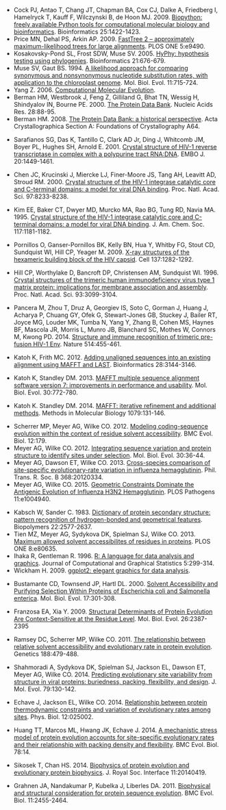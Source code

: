 <!-- This file should be ordered by appearance -->

<!-- Basic Tools -->
* Cock PJ, Antao T, Chang JT, Chapman BA, Cox CJ, Dalke A, Friedberg I, Hamelryck T, Kauff F, Wilczynski B, de Hoon MJ. 2009. [Biopython: freely available Python tools for computational molecular biology and bioinformatics](https://dx.doi.org/10.1093/bioinformatics/btp163). Bioinformatics 25:1422-1423.
* Price MN, Dehal PS, Arkin AP. 2009. [FastTree 2 – approximately maximum-likelihood trees for large alignments](https://dx.doi.org/10.1371/journal.pone.0009490). PLOS ONE 5:e9490.
* Kosakovsky-Pond SL, Frost SDW, Muse SV. 2005. [HyPhy: hypothesis testing using phylogenies](https://dx.doi.org/10.1093/bioinformatics/bti079). Bioinformatics 21:676-679.
* Muse SV, Gaut BS. 1994. [A likelihood approach for comparing synonymous and nonsynonymous nucleotide substitution rates, with application to the chloroplast genome](http://www.ncbi.nlm.nih.gov/pubmed/7968485). Mol. Biol. Evol. 11:715-724.
* Yang Z. 2006. [Computational Molecular Evolution](http://download.bioon.com.cn/view/upload/month_0808/20080811_979a0656719f9157b466IruZP7mlp2U9.attach.pdf).
* Berman HM, Westbrook J, Feng Z, Gilliland G, Bhat TN, Wessig H, Shindyalov IN, Bourne PE. 2000. [The Protein Data Bank](https://dx.doi.org/10.1093/nar/28.1.235). Nucleic Acids Res. 28:88-95.
* Berman HM. 2008. [The Protein Data Bank: a historical perspective](https://dx.doi.org/10.1107/S0108767307035623). Acta Crystallographica Section A: Foundations of Crystallography A64.

<!-- Structures -->
* Sarafianos SG, Das K, Tantillo C, Clark AD Jr, Ding J, Whitcomb JM, Boyer PL, Hughes SH, Arnold E. 2001. [Crystal structure of HIV-1 reverse transcriptase in complex with a polypurine tract RNA:DNA](https://dx.doi.org/10.1093/emboj/20.6.1449). EMBO J. 20:1449-1461.
* Chen JC, Krucinski J, Miercke LJ, Finer-Moore JS, Tang AH, Leavitt AD, Stroud RM. 2000. [Crystal structure of the HIV-1 integrase catalytic core and C-terminal domains: a model for viral DNA binding](https://dx.doi.org/10.1073/pnas.150220297). Proc. Natl. Acad. Sci. 97:8233-8238.
* Kim EE, Baker CT, Dwyer MD, Murcko MA, Rao BG, Tung RD, Navia MA. 1995. [Crystal structure of the HIV-1 integrase catalytic core and C-terminal domains: a model for viral DNA binding](https://dx.doi.org/10.1021/ja00108a056). J. Am. Chem. Soc. 117:1181-1182.
* Pornillos O, Ganser-Pornillos BK, Kelly BN, Hua Y, Whitby FG, Stout CD, Sundquist WI, Hill CP, Yeager M. 2009. [X-ray structures of the hexameric building block of the HIV capsid](https://dx.doi.org/10.1016/j.cell.2009.04.063). Cell 137:1282-1292.
* Hill CP, Worthylake D, Bancroft DP, Christensen AM, Sundquist WI. 1996. [Crystal structures of the trimeric human immunodeficiency virus type 1 matrix protein: implications for membrane association and assembly](http://www.ncbi.nlm.nih.gov/pubmed/8610175). Proc. Natl. Acad. Sci. 93:3099-3104.
* Pancera M, Zhou T, Druz A, Georgiev IS, Soto C, Gorman J, Huang J, Acharya P, Chuang GY, Ofek G, Stewart-Jones GB, Stuckey J, Bailer RT, Joyce MG, Louder MK, Tumba N, Yang Y, Zhang B, Cohen MS, Haynes BF, Mascola JR, Morris L, Munro JB, Blanchard SC, Mothes W, Connors M, Kwong PD. 2014. [Structure and immune recognition of trimeric pre-fusion HIV-1 Env](https://dx.doi.org/10.1038/nature13808). Nature 514:455-461.

* Katoh K, Frith MC. 2012. [Adding unaligned sequences into an existing alignment using MAFFT and LAST](https://dx.doi.org/10.1093/bioinformatics/bts578). Bioinformatics 28:3144-3146.
* Katoh K, Standley DM. 2013. [MAFFT multiple sequence alignment software version 7: improvements in performance and usability](https://dx.doi.org/10.1093/molbev/mst010). Mol. Biol. Evol. 30:772-780.
* Katoh K. Standley DM. 2014. [MAFFT: iterative refinement and additional methods](https://dx.doi.org/10.1007/978-1-62703-646-7_8). Methods in Molecular Biology 1079:131-146.

<!-- Structural Constraints -->
* Scherrer MP, Meyer AG, Wilke CO. 2012. [Modeling coding-sequence evolution within the context of residue solvent accessibility](https://dx.doi.org/10.1186/1471-2148-12-179). BMC Evol. Biol. 12:179.
* Meyer AG, Wilke CO. 2012. [Integrating sequence variation and protein structure to identify sites under selection](http://dx.doi.org/10.1093/molbev/mss217). Mol. Biol. Evol. 30:36-44.
* Meyer AG, Dawson ET, Wilke CO. 2013. [Cross-species comparison of site-specific evolutionary-rate variation in influenza hemagglutinin](http://dx.doi.org/10.1098/rstb.2012.0334). Phil. Trans. R. Soc. B 368:20120334.
* Meyer AG, Wilke CO. 2015. [Geometric Constraints Dominate the Antigenic Evolution of Influenza H3N2 Hemagglutinin](http://dx.doi.org/10.1371/journal.ppat.1004940). PLOS Pathogens 11:e1004940.

<!-- Basic Tools -->
* Kabsch W, Sander C. 1983. [Dictionary of protein secondary structure: pattern recognition of hydrogen-bonded and geometrical features](http://www.ncbi.nlm.nih.gov/pubmed/6667333). Biopolymers 22:2577-2637.
* Tien MZ, Meyer AG, Sydykova DK, Spielman SJ, Wilke CO. 2013. [Maximum allowed solvent accessibilites of residues in proteins](https://dx.doi.org/10.1371/journal.pone.0080635). PLOS ONE 8:e80635.
* Ihaka R, Gentleman R. 1996. [R: A language for data analysis and graphics](https://dx.doi.org/10.1080/10618600.1996.10474713). Journal of Computational and Graphical Statistics 5:299-314.
* Wickham H. 2009. [ggplot2: elegant graphics for data analysis](http://had.co.nz/ggplot2/book).

<!-- Structural Constraints -->
* Bustamante CD, Townsend JP, Hartl DL. 2000. [Solvent Accessibility and Purifying Selection Within Proteins of Escherichia coli and Salmonella enterica](http://www.ncbi.nlm.nih.gov/pubmed/10677853). Mol. Biol. Evol. 17:301-308.
* Franzosa EA, Xia Y. 2009. [Structural Determinants of Protein Evolution Are Context-Sensitive at the Residue Level](https://dx.doi.org/10.1093/molbev/msp146). Mol. Biol. Evol. 26:2387-2395
* Ramsey DC, Scherrer MP, Wilke CO. 2011. [The relationship between relative solvent accessibility and evolutionary rate in protein evolution](https://dx.doi.org/10.1534/genetics.111.128025). Genetics 188:479-488.
* Shahmoradi A, Sydykova DK, Spielman SJ, Jackson EL, Dawson ET, Meyer AG, Wilke CO. 2014. [Predicting evolutionary site variability from structure in viral proteins: buriedness, packing, flexibility, and design](https://dx.doi.org/10.1007/s00239-014-9644-x). J. Mol. Evol. 79:130-142.
* Echave J, Jackson EL, Wilke CO. 2014. [Relationship between protein thermodynamic constraints and variation of evolutionary rates among sites](https://dx.doi.org/10.1088/1478-3975/12/2/025002). Phys. Biol. 12:025002. 
* Huang TT, Marcos ML, Hwang JK, Echave J. 2014. [A mechanistic stress model of protein evolution accounts for site-specific evolutionary rates and their relationship with packing density and flexibility](https://dx.doi.org/10.1186/1471-2148-14-78). BMC Evol. Biol. 78:14.
* Sikosek T, Chan HS. 2014. [Biophysics of protein evolution and evolutionary protein biophysics](https://dx.doi.org/10.1098/rsif.2014.0419). J. Royal Soc. Interface 11:20140419.

* Grahnen JA, Nandakumar P, Kubelka J, Liberles DA. 2011. [Biophysical and structural consideration for protein sequence evolution](https://dx.doi.org/10.1186/1471-2148-11-361). BMC Evol. Biol. 11:2455-2464.
